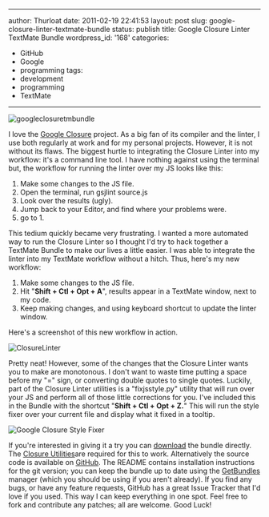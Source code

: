 --------------------------------------------------------------------------------
author: Thurloat
date: 2011-02-19 22:41:53
layout: post
slug: google-closure-linter-textmate-bundle
status: publish
title: Google Closure Linter TextMate Bundle
wordpress_id: '168'
categories:
- GitHub
- Google
- programming
tags:
- development
- programming
- TextMate
--------------------------------------------------------------------------------

![googleclosuretmbundle](http://thurloat.com/wp-content/uploads/2011/02/googleclosuretmbundle.png "googleclosuretmbundle")

I love the [Google Closure](http://code.google.com/closure/utilities/)
project. As a big fan of its compiler and the linter, I use both
regularly at work and for my personal projects. However, it is not
without its flaws. The biggest hurtle to integrating the Closure Linter
into my workflow: it's a command line tool. I have nothing against using
the terminal but, the workflow for running the linter over my JS looks
like this:

1.  Make some changes to the JS file.
2.  Open the terminal, run gsjlint source.js
3.  Look over the results (ugly).
4.  Jump back to your Editor, and find where your problems were.
5.  go to 1.

This tedium quickly became very frustrating. I wanted a more automated
way to run the Closure Linter so I thought I'd try to hack together a
TextMate Bundle to make our lives a little easier. I was able to
integrate the linter into my TextMate workflow without a hitch. Thus,
here's my new workflow:

1.  Make some changes to the JS file.
2.  Hit "**Shift + Ctl + Opt + A**", results appear in a TextMate
    window, next to my code.
3.  Keep making changes, and using keyboard shortcut to update the
    linter window.

Here's a screenshot of this new workflow in action.

![ClosureLinter](http://thurloat.com/wp-content/uploads/2011/02/ClosureLinter-1024x672.jpg "ClosureLinter")

Pretty neat! However, some of the changes that the Closure Linter wants
you to make are monotonous. I don't want to waste time putting a space
before my "=" sign, or converting double quotes to single quotes.
Luckily, part of the Closure Linter utilities is a "fixjsstyle.py"
utility that will run over your JS and perform all of those little
corrections for you. I've included this in the Bundle with the shortcut
"**Shift + Ctl + Opt + Z.**" This will run the style fixer over your
current file and display what it fixed in a tooltip.

![Google Closure Style
Fixer](http://thurloat.com/wp-content/uploads/2011/02/Google-Closure-Style-Fixer-1024x409.jpg "Google Closure Style Fixer")

If you're interested in giving it a try you can
[download](https://github.com/thurloat/GoogleClosure.tmbundle/tarball/master)
the bundle directly. The [Closure
Utilities](http://code.google.com/closure/utilities/docs/linter_howto.html)are
required for this to work. Alternatively the source code is available on
[GitHub](https://github.com/thurloat/GoogleClosure.tmbundle). The README
contains installation instructions for the git version; you can keep the
bundle up to date using the
[GetBundles](https://github.com/adamsalter/GetBundles.tmbundle) manager
(which you should be using if you aren't already). If you find any bugs,
or have any feature requests, GitHub has a great Issue Tracker that I'd
love if you used. This way I can keep everything in one spot. Feel free
to fork and contribute any patches; all are welcome. Good Luck!
